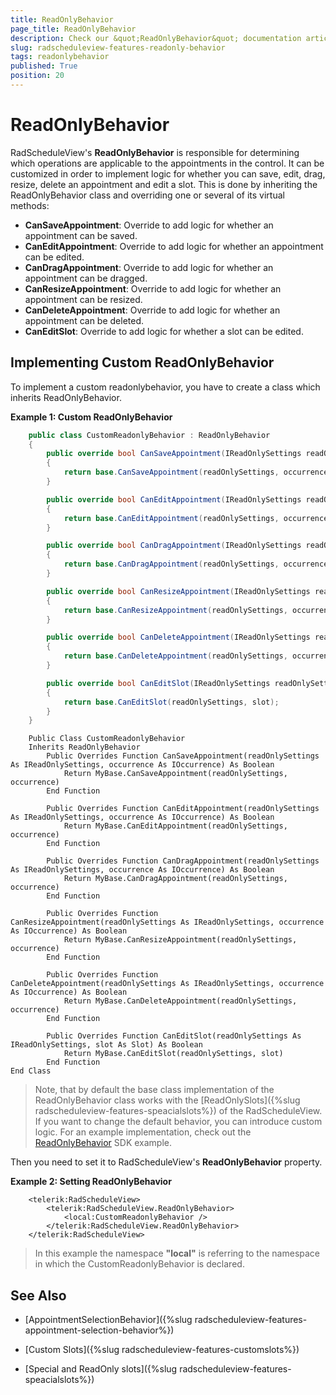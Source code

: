 ```yaml
---
title: ReadOnlyBehavior
page_title: ReadOnlyBehavior
description: Check our &quot;ReadOnlyBehavior&quot; documentation article for the RadScheduleView {{ site.framework_name }} control.
slug: radscheduleview-features-readonly-behavior
tags: readonlybehavior
published: True
position: 20
---
```


# ReadOnlyBehavior

RadScheduleView's **ReadOnlyBehavior** is responsible for determining which operations are applicable to the appointments in the control. It can be customized in order to implement logic for whether you can save, edit, drag, resize, delete an appointment and edit a slot. This is done by inheriting the ReadOnlyBehavior class and overriding one or several of its virtual methods:

  * **CanSaveAppointment**: Override to add logic for whether an appointment can be saved.
  * **CanEditAppointment**: Override to add logic for whether an appointment can be edited.
  * **CanDragAppointment**: Override to add logic for whether an appointment can be dragged.
  * **CanResizeAppointment**: Override to add logic for whether an appointment can be resized.
  * **CanDeleteAppointment**: Override to add logic for whether an appointment can be deleted.
  * **CanEditSlot**: Override to add logic for whether a slot can be edited.

## Implementing Custom ReadOnlyBehavior

To implement a custom readonlybehavior, you have to create a class which inherits ReadOnlyBehavior.

__Example 1: Custom ReadOnlyBehavior__

```C#
    public class CustomReadonlyBehavior : ReadOnlyBehavior
    {
        public override bool CanSaveAppointment(IReadOnlySettings readOnlySettings, IOccurrence occurrence)
        {
            return base.CanSaveAppointment(readOnlySettings, occurrence);
        }

        public override bool CanEditAppointment(IReadOnlySettings readOnlySettings, IOccurrence occurrence)
        {
            return base.CanEditAppointment(readOnlySettings, occurrence);
        }

        public override bool CanDragAppointment(IReadOnlySettings readOnlySettings, IOccurrence occurrence)
        {
            return base.CanDragAppointment(readOnlySettings, occurrence);
        }

        public override bool CanResizeAppointment(IReadOnlySettings readOnlySettings, IOccurrence occurrence)
        {
            return base.CanResizeAppointment(readOnlySettings, occurrence);
        }

        public override bool CanDeleteAppointment(IReadOnlySettings readOnlySettings, IOccurrence occurrence)
        {
            return base.CanDeleteAppointment(readOnlySettings, occurrence);
        }

        public override bool CanEditSlot(IReadOnlySettings readOnlySettings, Slot slot)
        {
            return base.CanEditSlot(readOnlySettings, slot);
        }
    }
```
```VB.NET
    Public Class CustomReadonlyBehavior
	Inherits ReadOnlyBehavior
        Public Overrides Function CanSaveAppointment(readOnlySettings As IReadOnlySettings, occurrence As IOccurrence) As Boolean
            Return MyBase.CanSaveAppointment(readOnlySettings, occurrence)
        End Function

        Public Overrides Function CanEditAppointment(readOnlySettings As IReadOnlySettings, occurrence As IOccurrence) As Boolean
            Return MyBase.CanEditAppointment(readOnlySettings, occurrence)
        End Function

        Public Overrides Function CanDragAppointment(readOnlySettings As IReadOnlySettings, occurrence As IOccurrence) As Boolean
            Return MyBase.CanDragAppointment(readOnlySettings, occurrence)
        End Function

        Public Overrides Function CanResizeAppointment(readOnlySettings As IReadOnlySettings, occurrence As IOccurrence) As Boolean
            Return MyBase.CanResizeAppointment(readOnlySettings, occurrence)
        End Function

        Public Overrides Function CanDeleteAppointment(readOnlySettings As IReadOnlySettings, occurrence As IOccurrence) As Boolean
            Return MyBase.CanDeleteAppointment(readOnlySettings, occurrence)
        End Function

        Public Overrides Function CanEditSlot(readOnlySettings As IReadOnlySettings, slot As Slot) As Boolean
            Return MyBase.CanEditSlot(readOnlySettings, slot)
        End Function
End Class
```

> Note, that by default the base class implementation of the ReadOnlyBehavior class works with the [ReadOnlySlots]({%slug radscheduleview-features-speacialslots%}) of the RadScheduleView. If you want to change the default behavior, you can introduce custom logic. For an example implementation, check out the [ReadOnlyBehavior](https://github.com/telerik/xaml-sdk/tree/master/ScheduleView/CustomReadOnlyBehavior) SDK example.

Then you need to set it to RadScheduleView's **ReadOnlyBehavior** property.

__Example 2: Setting ReadOnlyBehavior__

```XAML
    <telerik:RadScheduleView>
        <telerik:RadScheduleView.ReadOnlyBehavior>
            <local:CustomReadonlyBehavior />
        </telerik:RadScheduleView.ReadOnlyBehavior>
    </telerik:RadScheduleView>
```

> In this example the namespace **"local"** is referring to the namespace in which the CustomReadonlyBehavior is declared.

## See Also

 * [AppointmentSelectionBehavior]({%slug radscheduleview-features-appointment-selection-behavior%})

 * [Custom Slots]({%slug radscheduleview-features-customslots%})

 * [Special and ReadOnly slots]({%slug radscheduleview-features-speacialslots%})
